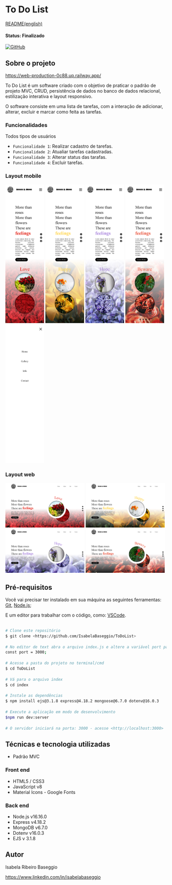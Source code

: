 # To Do List

[README(english)](https://github.com/IsabelaBaseggio/roses_and_more/blob/main/README.md)

#### Status: Finalizado

[![GitHub](https://img.shields.io/github/license/IsabelaBaseggio/ToDoList)](https://github.com/IsabelaBaseggio/ToDoList/blob/main/LICENSE)


## Sobre o projeto

https://web-production-0c88.up.railway.app/

To Do List é um software criado com o objetivo de praticar o padrão de projeto MVC, CRUD, persistência de dados no banco de dados relacional, estilização interativa e layout responsivo.

O software consiste em uma lista de tarefas, com a interação de adicionar, alterar, excluir e marcar como feita as tarefas.

### Funcionalidades

Todos tipos de usuários
- `Funcionalidade 1`: Realizar cadastro de tarefas.
- `Funcionalidade 2`: Atualiar tarefas cadastradas.
- `Funcionalidade 3`: Alterar status das tarafas.
- `Funcionalidade 4`: Excluir tarefas.

### Layout mobile

<p float="left">
  <img src="https://github.com/IsabelaBaseggio/roses_and_more/blob/main/assets/roses_mobile.png" alt="roses mobile"      style="width:24%;"/>
  <img src="https://github.com/IsabelaBaseggio/roses_and_more/blob/main/assets/lily_mobile.png" alt="lily mobile"        style="width:24%;"/>
  <img src="https://github.com/IsabelaBaseggio/roses_and_more/blob/main/assets/iris_mobile.png" alt="iris mobile" style="width:24%;"/>
  <img src="https://github.com/IsabelaBaseggio/roses_and_more/blob/main/assets/begonia_mobile.png" alt="begonia mobile" style="width:24%;"/>
 <img src="https://github.com/IsabelaBaseggio/roses_and_more/blob/main/assets/close_mobile.png" alt="menu mobile" style="width:24%;"/>
 </p>

### Layout web

<p float="left">
  <img src="https://github.com/IsabelaBaseggio/roses_and_more/blob/main/assets/roses_web.png" alt="roses web" style="width:49%;"/>
  <img src="https://github.com/IsabelaBaseggio/roses_and_more/blob/main/assets/lily_web.png" alt="lily web" style="width:49%;"/>
  <img src="https://github.com/IsabelaBaseggio/roses_and_more/blob/main/assets/iris_web.png" alt="iris web" style="width:49%;"/>
  <img src="https://github.com/IsabelaBaseggio/roses_and_more/blob/main/assets/begonia_web.png" alt="begonia web" style="width:49%;"/>
 </p>

## Pré-requisitos

Você vai precisar ter instalado em sua máquina as seguintes ferramentas:
[Git](https://git-scm.com), [Node.js](https://nodejs.org/en/);

E um editor para trabalhar com o código, como: [VSCode](https://code.visualstudio.com/).

```bash

# Clone este repositório
$ git clone <https://github.com/IsabelaBaseggio/ToDoList>

# No editor de text abra o arquivo index.js e altere a variável port para:
const port = 3000;

# Acesse a pasta do projeto no terminal/cmd
$ cd ToDoList

# Vá para o arquivo index
$ cd index

# Instale as dependências
$ npm install ejs@3.1.8 express@4.18.2 mongoose@6.7.0 dotenv@16.0.3

# Execute a aplicação em modo de desenvolvimento
$npm run dev:server

# O servidor iniciará na porta: 3000 - acesse <http://localhost:3000>

```

## Técnicas e tecnologia utilizadas

- Padrão MVC

### Front end
- HTML5 / CSS3
- JavaScript v8
- Material Icons - Google Fonts

### Back end
- Node.js v16.16.0
- Express v4.18.2
- MongoDB v6.7.0
- Dotenv v16.0.3
- EJS v 3.1.8


## Autor

Isabela Ribeiro Baseggio

https://www.linkedin.com/in/isabelabaseggio
